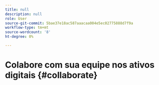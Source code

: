 ```yaml
---
title: null
description: null
role: User
source-git-commit: 5bae37e18ac587aaacaa004e5ec02775888d7f9a
workflow-type: tm+mt
source-wordcount: '8'
ht-degree: 0%

---
```



# Colabore com sua equipe nos ativos digitais {#collaborate}

